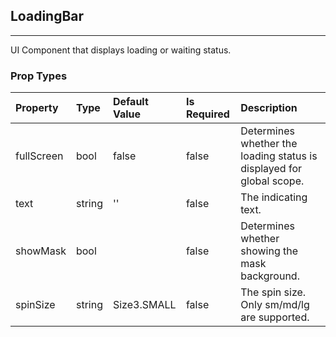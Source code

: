 ## LoadingBar 
---
UI Component that displays loading or waiting status.

### Prop Types
Property | Type | Default Value | Is Required | Description
:--- | :--- | :--- | :--- | :---
fullScreen|bool|false|false|Determines whether the loading status is displayed for global scope.
text|string|''|false|The indicating text.
showMask|bool|&ensp;|false|Determines whether showing the mask background.
spinSize|string|Size3.SMALL|false|The spin size. Only sm/md/lg are supported.